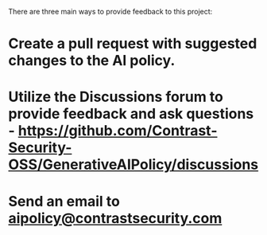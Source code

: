 There are three main ways to provide feedback to this project:

# Create a pull request with suggested changes to the AI policy.
# Utilize the Discussions forum to provide feedback and ask questions - https://github.com/Contrast-Security-OSS/GenerativeAIPolicy/discussions
# Send an email to aipolicy@contrastsecurity.com
